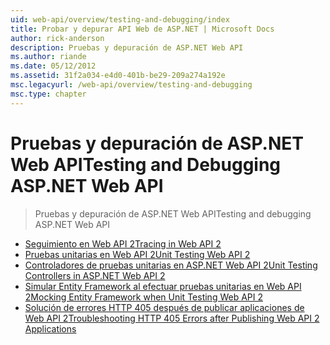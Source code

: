 ```yaml
---
uid: web-api/overview/testing-and-debugging/index
title: Probar y depurar API Web de ASP.NET | Microsoft Docs
author: rick-anderson
description: Pruebas y depuración de ASP.NET Web API
ms.author: riande
ms.date: 05/12/2012
ms.assetid: 31f2a034-e4d0-401b-be29-209a274a192e
msc.legacyurl: /web-api/overview/testing-and-debugging
msc.type: chapter
---
```

<a name="testing-and-debugging-aspnet-web-api"></a><span data-ttu-id="bcce3-103">Pruebas y depuración de ASP.NET Web API</span><span class="sxs-lookup"><span data-stu-id="bcce3-103">Testing and Debugging ASP.NET Web API</span></span>
====================
> <span data-ttu-id="bcce3-104">Pruebas y depuración de ASP.NET Web API</span><span class="sxs-lookup"><span data-stu-id="bcce3-104">Testing and debugging ASP.NET Web API</span></span>


- [<span data-ttu-id="bcce3-105">Seguimiento en Web API 2</span><span class="sxs-lookup"><span data-stu-id="bcce3-105">Tracing in Web API 2</span></span>](tracing-in-aspnet-web-api.md)
- [<span data-ttu-id="bcce3-106">Pruebas unitarias en Web API 2</span><span class="sxs-lookup"><span data-stu-id="bcce3-106">Unit Testing Web API 2</span></span>](unit-testing-with-aspnet-web-api.md)
- [<span data-ttu-id="bcce3-107">Controladores de pruebas unitarias en ASP.NET Web API 2</span><span class="sxs-lookup"><span data-stu-id="bcce3-107">Unit Testing Controllers in ASP.NET Web API 2</span></span>](unit-testing-controllers-in-web-api.md)
- [<span data-ttu-id="bcce3-108">Simular Entity Framework al efectuar pruebas unitarias en Web API 2</span><span class="sxs-lookup"><span data-stu-id="bcce3-108">Mocking Entity Framework when Unit Testing Web API 2</span></span>](mocking-entity-framework-when-unit-testing-aspnet-web-api-2.md)
- [<span data-ttu-id="bcce3-109">Solución de errores HTTP 405 después de publicar aplicaciones de Web API 2</span><span class="sxs-lookup"><span data-stu-id="bcce3-109">Troubleshooting HTTP 405 Errors after Publishing Web API 2 Applications</span></span>](troubleshooting-http-405-errors-after-publishing-web-api-applications.md)
